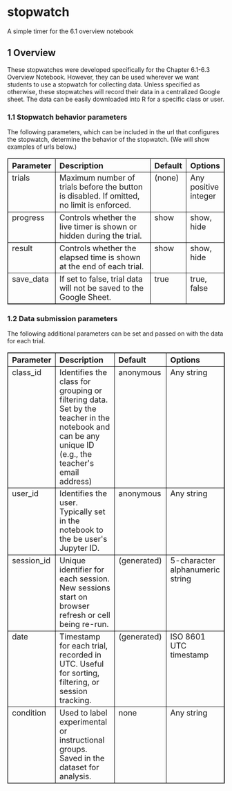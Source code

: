 # stopwatch
A simple timer for the 6.1 overview notebook

## 1 Overview

These stopwatches were developed specifically for the Chapter 6.1-6.3 Overview Notebook. However, they can be used wherever we want students to use a stopwatch for collecting data. Unless specified as otherwise, these stopwatches will record their data in a centralized Google sheet. The data can be easily downloaded into R for a specific class or user.

### 1.1 Stopwatch behavior parameters

The following parameters, which can be included in the url that configures the stopwatch, determine the behavior of the stopwatch. (We will show examples of urls below.)

<table border="1" style="font-size: 18px; margin-left: 0; border-collapse: collapse; width: 100%;">
  <thead>
    <tr>
      <th style="border: 1px solid black; text-align: left; vertical-align: top; width: 13.33%;">Parameter</th>
      <th style="border: 1px solid black; text-align: left; vertical-align: top; width: 60%;">Description</th>
      <th style="border: 1px solid black; text-align: left; vertical-align: top; width: 13.33%;">Default</th>
      <th style="border: 1px solid black; text-align: left; vertical-align: top; width: 13.33%;">Options</th>
    </tr>
  </thead>
  <tbody>
    <tr>
      <td style="border: 1px solid black; text-align: left; vertical-align: top;">trials</td>
      <td style="border: 1px solid black; text-align: left; vertical-align: top;">Maximum number of trials before the button is disabled. If omitted, no limit is enforced.</td>
      <td style="border: 1px solid black; text-align: left; vertical-align: top;">(none)</td>
      <td style="border: 1px solid black; text-align: left; vertical-align: top;">Any positive integer</td>
    </tr>
    <tr>
      <td style="border: 1px solid black; text-align: left; vertical-align: top;">progress</td>
      <td style="border: 1px solid black; text-align: left; vertical-align: top;">Controls whether the live timer is shown or hidden during the trial.</td>
      <td style="border: 1px solid black; text-align: left; vertical-align: top;">show</td>
      <td style="border: 1px solid black; text-align: left; vertical-align: top;">show, hide</td>
    </tr>
    <tr>
      <td style="border: 1px solid black; text-align: left; vertical-align: top;">result</td>
      <td style="border: 1px solid black; text-align: left; vertical-align: top;">Controls whether the elapsed time is shown at the end of each trial.</td>
      <td style="border: 1px solid black; text-align: left; vertical-align: top;">show</td>
      <td style="border: 1px solid black; text-align: left; vertical-align: top;">show, hide</td>
    </tr>
    <tr>
      <td style="border: 1px solid black; text-align: left; vertical-align: top;">save_data</td>
      <td style="border: 1px solid black; text-align: left; vertical-align: top;">If set to false, trial data will not be saved to the Google Sheet.</td>
      <td style="border: 1px solid black; text-align: left; vertical-align: top;">true</td>
      <td style="border: 1px solid black; text-align: left; vertical-align: top;">true, false</td>
    </tr>
  </tbody>
</table>

### 1.2 Data submission parameters

The following additional parameters can be set and passed on with the data for each trial.

<table border="1" style="font-size: 18px; margin-left: 0; border-collapse: collapse; width: 100%;">
  <thead>
    <tr>
      <th style="border: 1px solid black; text-align: left; vertical-align: top; width: 13.33%;">Parameter</th>
      <th style="border: 1px solid black; text-align: left; vertical-align: top; width: 60%;">Description</th>
      <th style="border: 1px solid black; text-align: left; vertical-align: top; width: 13.33%;">Default</th>
      <th style="border: 1px solid black; text-align: left; vertical-align: top; width: 13.33%;">Options</th>
    </tr>
  </thead>
  <tbody>
    <tr>
      <td style="border: 1px solid black; text-align: left; vertical-align: top;">class_id</td>
      <td style="border: 1px solid black; text-align: left; vertical-align: top;">Identifies the class for grouping or filtering data. Set by the teacher in the notebook and can be any unique ID (e.g., the teacher's email address)</td>
      <td style="border: 1px solid black; text-align: left; vertical-align: top;">anonymous</td>
      <td style="border: 1px solid black; text-align: left; vertical-align: top;">Any string</td>
    </tr>
    <tr>
      <td style="border: 1px solid black; text-align: left; vertical-align: top;">user_id</td>
      <td style="border: 1px solid black; text-align: left; vertical-align: top;">Identifies the user. Typically set in the notebook to the be user's Jupyter ID.</td>
      <td style="border: 1px solid black; text-align: left; vertical-align: top;">anonymous</td>
      <td style="border: 1px solid black; text-align: left; vertical-align: top;">Any string</td>
    </tr>
    <tr>
      <td style="border: 1px solid black; text-align: left; vertical-align: top;">session_id</td>
      <td style="border: 1px solid black; text-align: left; vertical-align: top;">Unique identifier for each  session. New sessions start on browser refresh or cell being re-run.</td>
      <td style="border: 1px solid black; text-align: left; vertical-align: top;">(generated)</td>
      <td style="border: 1px solid black; text-align: left; vertical-align: top;">5-character alphanumeric string</td>
    </tr>
     <tr>
      <td style="border: 1px solid black; text-align: left; vertical-align: top;">date</td>
      <td style="border: 1px solid black; text-align: left; vertical-align: top;">Timestamp for each trial, recorded in UTC. Useful for sorting, filtering, or session tracking.</td>
      <td style="border: 1px solid black; text-align: left; vertical-align: top;">(generated)</td>
      <td style="border: 1px solid black; text-align: left; vertical-align: top;">ISO 8601 UTC timestamp</td>
    </tr>
    <tr>
      <td style="border: 1px solid black; text-align: left; vertical-align: top;">condition</td>
      <td style="border: 1px solid black; text-align: left; vertical-align: top;">Used to label experimental or instructional groups. Saved in the dataset for analysis.</td>
      <td style="border: 1px solid black; text-align: left; vertical-align: top;">none</td>
      <td style="border: 1px solid black; text-align: left; vertical-align: top;">Any string</td>
    </tr>
  </tbody>
</table>


